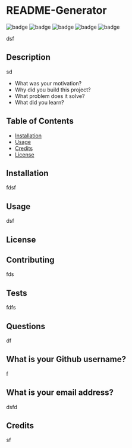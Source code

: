 # README-Generator
  
  ![badge](https://img.shields.io/badge/license--important)
  ![badge](https://img.shields.io/badge/license-BSD_3--Clause-blue.svg)
  ![badge](https://img.shields.io/badge/license-BSD_2--Clause-orange.svg)
  ![badge](https://img.shields.io/badge/license-Boost_1.0-lightblue.svg)
  ![badge](https://img.shields.io/badge/license-EPL_1.0-red.svg)

  dsf
  
  ## Description
  sd
  - What was your motivation?
  - Why did you build this project?
  - What problem does it solve?
  - What did you learn?
  
  ## Table of Contents
  - [Installation](#installation)
  - [Usage](#usage)
  - [Credits](#credits)
  - [License](#license)
  
  ## Installation
  fdsf
  ## Usage
  dsf
  ## License
  
  ## Contributing
  fds
  ## Tests
  fdfs
  ## Questions
  df
  ## What is your Github username?
  f 
  ## What is your email address?
  dsfd
  ## Credits 
  sf
   
  
